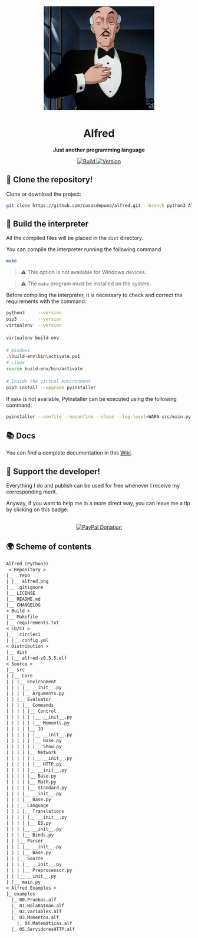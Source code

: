 <h1 align="center">
	<img
		width="300"
		alt="Alfred Haskell"
		src="./.repo/alfred.png">
</h1>
<h1 align="center">
	<strong>
    Alfred
  </strong>
</h1>
<p align="center">
	<strong>
    Just another programming language
	</strong>
</p>
<p align="center">
  <a href="https://circleci.com/gh/CosasDePuma/Alfred/tree/python3">
    <img
      alt="Build"
      src="https://img.shields.io/circleci/project/github/CosasDePuma/Alfred/python3.svg?style=flat-square&logo=circleci">
  </a>

  <a href="https://github.com/CosasDePuma/Alfred/tree/python3">
    <img
      alt="Version"
      src="https://img.shields.io/badge/version-v0.5.5-blue.svg?style=flat-square">
  </a>
</p>




:vhs: Clone the repository!
----
Clone or download the project:
```sh
git clone https://github.com/cosasdepuma/alfred.git --branch python3 Alfred-Python3
```




:wrench: Build the interpreter
---
All the compiled files will be placed in the `dist` directory.


You can compile the interpreter running the following command

```sh
make
```
>  :warning: This option is not available for Windows devices.

>  :warning: The `make` program must be installed on the system.

Before compiling the interpreter, it is necessary to check and correct the requirements with the command:

```bash
python3     --version
pip3        --version
virtualenv  --version

virtualenv build-env

# Windows
.\build-env\bin\activate.ps1
# Linux
source build-env/bin/activate

# Inside the virtual environment
pip3 install --upgrade pyinstaller
```

If `make` is not available, PyInstaller can be executed using the following command:

```bash
pyinstaller --onefile --noconfirm --clean --log-level=WARN src/main.py
```

:books: Docs
---
You can find a complete documentation in this [Wiki](https://github.com/cosasdepuma/alfred/wiki).


:octopus: Support the developer!
----
Everything I do and publish can be used for free whenever I receive my corresponding merit.

Anyway, if you want to help me in a more direct way, you can leave me a tip by clicking on this badge:

<p align="center">
    </br>
    <a href="https://www.paypal.me/cosasdepuma/"><img src="https://img.shields.io/badge/Donate-PayPal-blue.svg?style=for-the-badge&logo=paypal" alt="PayPal Donation"></img></a>
</p>




:earth_africa: Scheme of contents
----
```
Alfred (Python3)
 < Repository >
|__ .repo
| |__ alfred.png
|__ .gitignore
|__ LICENSE
|__ README.md
|__ CHANGELOG
< Build >
|__ Makefile
|__ requirements.txt
< CD/CI >
|__ .circleci
| |__ config.yml
< Distribution >
|__ dist
| |__ alfred-v0.5.5.elf
< Source >
|__ src
| |__ Core
| | |__ Environment
| | | |__ __init__.py
| | | |__ Arguments.py
| | |__ Evaluator
| | | |__ Commands
| | | | |__ Control
| | | | | |__ __init__.py
| | | | | |__ Moments.py
| | | | |__ IO
| | | | | |__ __init__.py
| | | | | |__ Base.py
| | | | | |__ Show.py
| | | | |__ Network
| | | | | |__ __init__.py
| | | | | |__ HTTP.py
| | | | |__ __init__.py
| | | | |__ Base.py
| | | | |__ Math.py
| | | | |__ Standard.py
| | | |__ __init__.py
| | | |__ Base.py
| | |__ Language
| | | |__ Translations
| | | | |__ __init__.py
| | | | |__ ES.py
| | | |__ __init__.py
| | | |__ Binds.py
| | |__ Parser
| | | |__ __init__.py
| | | |__ Base.py
| | |__ Source
| | | |__ __init__.py
| | | |__ Preprocessor.py
| | |__ __init__.py
| |__ main.py
< Alfred Examples >
|_ examples
  |_ 00.Pruebas.alf
  |_ 01.HolaBatman.alf
  |_ 02.Variables.alf
  |_ 03.Momentos.alf
	|_ 04.Matemáticas.alf
  |_ 05.ServidoresHTTP.alf
```
